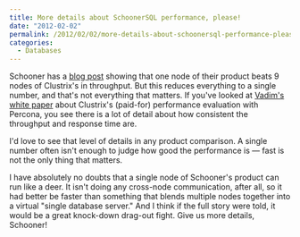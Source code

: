 ```yaml
---
title: More details about SchoonerSQL performance, please!
date: "2012-02-02"
permalink: /2012/02/02/more-details-about-schoonersql-performance-please/
categories:
  - Databases
---
```

Schooner has a [blog post][1] showing that one node of their product beats 9 nodes of Clustrix's in throughput. But this reduces everything to a single number, and that's not everything that matters. If you've looked at [Vadim's white paper][2] about Clustrix's (paid-for) performance evaluation with Percona, you see there is a lot of detail about how consistent the throughput and response time are.

I'd love to see that level of details in any product comparison. A single number often isn't enough to judge how good the performance is &#8212; fast is not the only thing that matters.

I have absolutely no doubts that a single node of Schooner's product can run like a deer. It isn't doing any cross-node communication, after all, so it had better be faster than something that blends multiple nodes together into a virtual "single database server." And I think if the full story were told, it would be a great knock-down drag-out fight. Give us more details, Schooner!

 [1]: http://schoonerha.blogspot.com/2012/02/one-schoonersql-node-is-equavalent-to-9.html
 [2]: http://www.percona.com/redir/files/white-papers/clustrix-tpcc-mysql-benchmark.pdf
